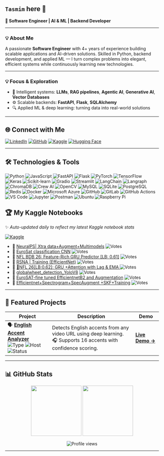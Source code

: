## `Tasmim` here 👋  
**🚀 Software Engineer | AI & ML | Backend Developer**

---

### 💡 About Me  
A passionate **Software Engineer** with 4+ years of experience building scalable applications and AI-driven solutions. Skilled in Python, backend development, and applied ML — I turn complex problems into elegant, efficient systems while continuously learning new technologies.

---

### 💡 Focus & Exploration
- 🧠 Intelligent systems: **LLMs**, **RAG pipelines**, **Agentic AI**, **Generative AI**, **Vector Databases**  
- ⚙️ Scalable backends: **FastAPI**, **Flask**, **SQLAlchemy**  
- 🔍 Applied ML & deep learning: turning data into real-world solutions

---

## 🌐 Connect with Me
[![LinkedIn](https://img.shields.io/badge/LinkedIn-Profile-blue?style=plastic&logo=linkedin&logoColor=white)](https://www.linkedin.com/in/sayed-mohammed-tasmimul-huda/)
[![GitHub](https://img.shields.io/badge/GitHub-Profile-181717?style=plastic&logo=github&logoColor=white)](https://github.com/tasmimul-huda)
[![Kaggle](https://img.shields.io/badge/Kaggle-Profile-20BEFF?style=plastic&logo=kaggle&logoColor=white)](https://www.kaggle.com/tasmim)
[![Hugging Face](https://img.shields.io/badge/Hugging%20Face-Profile-FF6C37?style=plastic&logo=huggingface&logoColor=white)](https://huggingface.co/tasmimulhuda)

---

## 🛠 Technologies & Tools

![Python](https://img.shields.io/badge/Python-3776AB?style=plastic&logo=python&logoColor=white)
![JavaScript](https://img.shields.io/badge/JavaScript-F7DF1E?style=plastic&logo=javascript&logoColor=black)
![FastAPI](https://img.shields.io/badge/FastAPI-009688?style=plastic&logo=fastapi&logoColor=white)
![Flask](https://img.shields.io/badge/Flask-000000?style=plastic&logo=flask&logoColor=white)
![PyTorch](https://img.shields.io/badge/PyTorch-EE4C2C?style=plastic&logo=pytorch&logoColor=white)
![TensorFlow](https://img.shields.io/badge/TensorFlow-FF6F00?style=plastic&logo=tensorflow&logoColor=white)
![Keras](https://img.shields.io/badge/Keras-D00000?style=plastic&logo=keras&logoColor=white)
![Scikit-learn](https://img.shields.io/badge/Scikit--learn-F7931E?style=plastic&logo=scikit-learn&logoColor=white)
![Gradio](https://img.shields.io/badge/Gradio-F97316?style=plastic&logo=gradio&logoColor=white)
![Streamlit](https://img.shields.io/badge/Streamlit-FF4B4B?style=plastic&logo=streamlit&logoColor=white)
![LangChain](https://img.shields.io/badge/LangChain-000000?style=plastic&logo=LangChain&logoColor=white)
![Langraph](https://img.shields.io/badge/Langraph-1C3C3C?style=plastic&logo=langgraph&logoColor=white) 
![ChromaDB](https://img.shields.io/badge/ChromaDB-FF5733?style=plastic&logoColor=white)
![Crew AI](https://img.shields.io/badge/CrewAI-FF5A50?style=plastic&logo=crewai&logoColor=white)
![OpenCV](https://img.shields.io/badge/OpenCV-5C3EE8?style=plastic&logo=opencv&logoColor=white)
![MySQL](https://img.shields.io/badge/MySQL-4479A1?style=plastic&logo=mysql&logoColor=white)
![SQLite](https://img.shields.io/badge/SQLite-003B57?style=plastic&logo=sqlite&logoColor=white)
![PostgreSQL](https://img.shields.io/badge/PostgreSQL-336791?style=plastic&logo=postgresql&logoColor=white)
![Redis](https://img.shields.io/badge/Redis-DC382D?style=plastic&logo=redis&logoColor=white)
![Docker](https://img.shields.io/badge/Docker-2496ED?style=plastic&logo=docker&logoColor=white)
![Microsoft Azure](https://img.shields.io/badge/Microsoft%20Azure-0089D6?style=plastic&logo=microsoft-azure&logoColor=white)
![GitHub](https://img.shields.io/badge/GitHub-181717?style=plastic&logo=github&logoColor=white)
![GitLab](https://img.shields.io/badge/GitLab-FCA121?style=plastic&logo=gitlab&logoColor=white)
![GitHub Actions](https://img.shields.io/badge/GitHub%20Actions-2088FF?style=plastic&logo=githubactions&logoColor=white)
![VS Code](https://img.shields.io/badge/VS%20Code-0089D6?style=plastic&logo=vscode&logoColor=white)
![Jupyter](https://img.shields.io/badge/Jupyter-F37626?style=plastic&logo=jupyter&logoColor=white)
![Postman](https://img.shields.io/badge/Postman-FF6C37?style=plastic&logo=postman&logoColor=white)
![Ubuntu](https://img.shields.io/badge/Ubuntu-E95420?style=plastic&logo=ubuntu&logoColor=white)
![Raspberry Pi](https://img.shields.io/badge/RaspberryPi-A22846?style=plastic&logo=raspberry-pi&logoColor=white)

<!--
<details>
<summary>🧰 Click to view my full Tech Stack</summary>
  
### 💻 Languages
![Python](https://img.shields.io/badge/Python-3776AB?style=plastic&logo=python&logoColor=white)
![JavaScript](https://img.shields.io/badge/JavaScript-F7DF1E?style=plastic&logo=javascript&logoColor=black)

### ⚡ Frameworks & Libraries
![FastAPI](https://img.shields.io/badge/FastAPI-009688?style=plastic&logo=fastapi&logoColor=white)
![Flask](https://img.shields.io/badge/Flask-000000?style=plastic&logo=flask&logoColor=white)
![PyTorch](https://img.shields.io/badge/PyTorch-EE4C2C?style=plastic&logo=pytorch&logoColor=white)
![TensorFlow](https://img.shields.io/badge/TensorFlow-FF6F00?style=plastic&logo=tensorflow&logoColor=white)
![Scikit-learn](https://img.shields.io/badge/Scikit--learn-F7931E?style=plastic&logo=scikit-learn&logoColor=white)
![LangChain](https://img.shields.io/badge/LangChain-000000?style=plastic&logo=LangChain&logoColor=white)
![Langraph](https://img.shields.io/badge/Langraph-4B4B4B?style=plastic&logo=github&logoColor=white)
![Crew AI](https://img.shields.io/badge/CrewAI-4B4B4B?style=plastic&logo=github&logoColor=white)
![OpenCV](https://img.shields.io/badge/OpenCV-5C3EE8?style=plastic&logo=opencv&logoColor=white)


### 🗄 Databases
![MySQL](https://img.shields.io/badge/MySQL-4479A1?style=plastic&logo=mysql&logoColor=white)
![PostgreSQL](https://img.shields.io/badge/PostgreSQL-336791?style=plastic&logo=postgresql&logoColor=white)
![Redis](https://img.shields.io/badge/Redis-DC382D?style=plastic&logo=redis&logoColor=white)

### ☁️ Cloud & DevOps
![Docker](https://img.shields.io/badge/Docker-2496ED?style=plastic&logo=docker&logoColor=white)
![Microsoft Azure](https://img.shields.io/badge/Azure-0089D6?style=plastic&logo=microsoft-azure&logoColor=white)
![GitHub](https://img.shields.io/badge/GitHub-181717?style=plastic&logo=github&logoColor=white)
![GitLab](https://img.shields.io/badge/GitLab-FCA121?style=plastic&logo=gitlab&logoColor=white)

### 🔧 Tools & Platforms
![VS Code](https://img.shields.io/badge/VSCode-007ACC?style=plastic&logo=visual-studio-code&logoColor=white)
![Postman](https://img.shields.io/badge/Postman-FF6C37?style=plastic&logo=postman&logoColor=white)
![Ubuntu](https://img.shields.io/badge/Ubuntu-E95420?style=plastic&logo=ubuntu&logoColor=white)
![Raspberry Pi](https://img.shields.io/badge/RaspberryPi-A22846?style=plastic&logo=raspberry-pi&logoColor=white)
</details>
-->

## 🏆 My Kaggle Notebooks  
✨ *Auto-updated daily to reflect my latest Kaggle notebook stats*  
<!-- KAGGLE_SECTION_START -->
[![Kaggle](https://img.shields.io/badge/Kaggle-tasmim-20BEFF?style=flat&logo=kaggle&logoColor=white)](https://www.kaggle.com/tasmim)

- 📘 [NeuralPS| Xtra data+Augment+Multimodels](https://www.kaggle.com/tasmim/neuralps-xtra-data-augment-multimodels) ![Votes](https://img.shields.io/badge/Votes-93-blue?style=flat&logo=kaggle&logoColor=white)
- 📘 [EuroSat classification CNN](https://www.kaggle.com/tasmim/eurosat-classification-cnn) ![Votes](https://img.shields.io/badge/Votes-55-blue?style=flat&logo=kaggle&logoColor=white)
- 📘 [ NFL BDB 26: Feature-Rich GRU Predictor [LB: 0.61]](https://www.kaggle.com/tasmim/nfl-bdb-26-feature-rich-gru-predictor-lb-0-61) ![Votes](https://img.shields.io/badge/Votes-49-blue?style=flat&logo=kaggle&logoColor=white)
- 📘 [RSNA | Training (EfficientNet)](https://www.kaggle.com/tasmim/rsna-training-efficientnet) ![Votes](https://img.shields.io/badge/Votes-46-blue?style=flat&logo=kaggle&logoColor=white)
- 📘 [🏈NFL 26[LB:0.62]: GRU +Attention with Lag & EMA ](https://www.kaggle.com/tasmim/nfl-26-lb-0-62-gru-attention-with-lag-ema) ![Votes](https://img.shields.io/badge/Votes-44-blue?style=flat&logo=kaggle&logoColor=white)
- 📘 [globalwheet_detection_YoloV8](https://www.kaggle.com/tasmim/globalwheet-detection-yolov8) ![Votes](https://img.shields.io/badge/Votes-14-blue?style=flat&logo=kaggle&logoColor=white)
- 📘 [EuroSAT-fine tuned EfficientnetB2 and Augmentation](https://www.kaggle.com/tasmim/eurosat-fine-tuned-efficientnetb2-and-augmentation) ![Votes](https://img.shields.io/badge/Votes-14-blue?style=flat&logo=kaggle&logoColor=white)
- 📘 [Efficientnet+Spectrogram+SpecAugment +SKF+Training](https://www.kaggle.com/tasmim/efficientnet-spectrogram-specaugment-skf-training) ![Votes](https://img.shields.io/badge/Votes-12-blue?style=flat&logo=kaggle&logoColor=white)
<!-- KAGGLE_SECTION_END -->


---

<!--
## 🚀 Featured Projects

- [Project 1](link) - Short description
- [Project 2](link) - Short description
-->

## 🚀 Featured Projects

| Project | Description | Demo |
|----------|--------------|------|
| 🗣️ [**English Accent Analyzer**](https://github.com/tasmimul-huda/english-accent-detection-from-video-url)<br>![Type](https://img.shields.io/badge/Type-ML_App-blue) ![Host](https://img.shields.io/badge/Live_on-HuggingFace-yellow?logo=huggingface) ![Status](https://img.shields.io/badge/Status-Active-success) | Detects English accents from any video URL using deep learning.<br>🎧 Supports 16 accents with confidence scoring. | [**Live Demo →**](https://tasmimulhuda-english-accent-detection-from-video-url.hf.space/) |
<!--
| 📄 [**Document RAG Assistant**](https://github.com/tasmimul-huda/document-rag-assistant)<br>![Type](https://img.shields.io/badge/Type-RAG_App-green) ![Host](https://img.shields.io/badge/Backend-Flask-orange) ![Status](https://img.shields.io/badge/Status-Stable-success) | A Retrieval-Augmented Generation app for querying uploaded documents with contextual understanding. | [**Live Demo →**](https://huggingface.co/spaces/tasmimulhuda/document-rag-assistant) |
| 💸 [**Anti-Money Laundering Detector**](https://github.com/tasmimul-huda/aml-detection-ml)<br>![Type](https://img.shields.io/badge/Type-ML_Model-red) ![Host](https://img.shields.io/badge/Domain-FinTech-purple) ![Status](https://img.shields.io/badge/Status-Research-blue) | Machine learning models for detecting suspicious transactions and automating AML flagging. | — |
  -->


---
## 📊 GitHub Stats  
<p align="center">
  <img src="https://github-readme-stats.vercel.app/api?username=tasmimul-huda&show_icons=true&theme=tokyonight" height="165"/>
  <img src="https://github-readme-stats.vercel.app/api/top-langs/?username=tasmimul-huda&layout=compact&theme=tokyonight" height="165"/>
</p>

<p align="center">
  <img src="https://komarev.com/ghpvc/?username=tasmimul-huda&color=blue" alt="Profile views"/>
</p>

---
